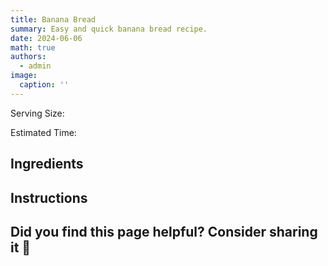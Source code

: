 ```yaml
---
title: Banana Bread
summary: Easy and quick banana bread recipe.
date: 2024-06-06
math: true
authors:
  - admin
image:
  caption: ''
---
```


Serving Size:

Estimated Time:

## Ingredients

## Instructions

## Did you find this page helpful? Consider sharing it 🙌
